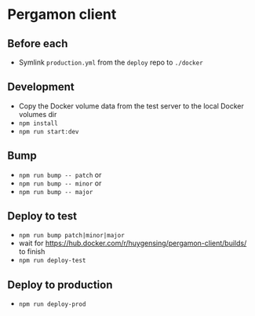 # Pergamon client

## Before each
- Symlink `production.yml` from the `deploy` repo to `./docker`

## Development
- Copy the Docker volume data from the test server to the local Docker volumes dir
- `npm install`
- `npm run start:dev`

## Bump
- `npm run bump -- patch` or
- `npm run bump -- minor` or
- `npm run bump -- major`

## Deploy to test
- `npm run bump patch|minor|major`
- wait for https://hub.docker.com/r/huygensing/pergamon-client/builds/ to finish
- `npm run deploy-test`

## Deploy to production
- `npm run deploy-prod`
